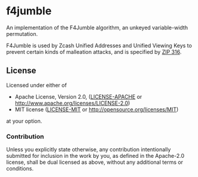 # f4jumble

An implementation of the F4Jumble algorithm, an unkeyed variable-width
permutation.

F4Jumble is used by Zcash Unified Addresses and Unified Viewing Keys to
prevent certain kinds of malleation attacks, and is specified by [ZIP 316](https://zips.z.cash/zip316).

## License

Licensed under either of

 * Apache License, Version 2.0, ([LICENSE-APACHE](LICENSE-APACHE) or
   http://www.apache.org/licenses/LICENSE-2.0)
 * MIT license ([LICENSE-MIT](LICENSE-MIT) or http://opensource.org/licenses/MIT)

at your option.

### Contribution

Unless you explicitly state otherwise, any contribution intentionally
submitted for inclusion in the work by you, as defined in the Apache-2.0
license, shall be dual licensed as above, without any additional terms or
conditions.
